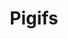 ---
title: Pigifs
crosslinks:
- aww
- Zoomies
- piggifs
- perfectloops
- AnimalsBeingBros
- GoForGold
- Frugal_Jerk
- PeopleFuckingDying
- ProCSS
- videosthatendtoosoon
- Foodforthought
- BetterEveryLoop
- 2amto230am
- therewasanattempt
- SympatheticMonsters
- ThereWasAnAwwtempt
- WhatAreStrayCats
---